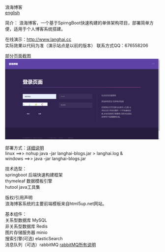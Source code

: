 浪海博客   
[english](./README-EN.md)  

简介：
浪海博客，一个基于SpirngBoot快速构建的单体架构项目，部署简单方便，适用于个人博客系统搭建。

在线演示：http://www.langhai.cc  
实际效果以代码为准（演示站点是以前的版本） 联系方式QQ：676558206

部分页面截图  
![登录页面截图](./images/登录页面截图.png)

部署方式：[详细说明](https://langhai.cc/article/articleShow?id=38)  
linux ==>> nohup java -jar langhai-blogs.jar > langhai.log &  
windows ==>> java -jar langhai-blogs.jar

技术选型：  
springboot 后端快速构建框架  
thymeleaf 数据模板引擎  
hutool java工具集

版权/引用声明  
浪海博客系统的主要前端模板来自html5up.net网站。  

基本组件：  
关系型数据库 MySQL  
非关系型数据库 Redis  
图片存储服务器 minio  
搜索引擎(可选) elasticSearch  
消息队列（可选）rabbitMQ   <a href="https://langhai.cc/article/articleShow?id=33">rabbitMQ所有说明</a>
